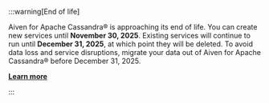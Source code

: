 :::warning[End of life]

Aiven for Apache Cassandra® is approaching its end of life. You can create new services
until **November 30, 2025**. Existing services will continue to run until
**December 31, 2025**, at which point they will be deleted. To avoid data loss and service
disruptions, migrate your data out of Aiven for Apache Cassandra® before December 31, 2025.

[**Learn more**](/docs/platform/reference/end-of-life#aiven-for-apache-cassandra)

:::
